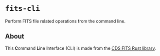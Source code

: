 # `fits-cli`

Perform FITS file related operations from the command line.

## About

This **C**ommand **L**ine **I**nterface (CLI) is made from the
[CDS FITS Rust library](https://github.com/cds-astro/fitsrs).


